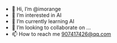 - 👋 Hi, I’m @imorange
- 👀 I’m interested in AI
- 🌱 I’m currently learning AI
- 💞️ I’m looking to collaborate on ...
- 📫 How to reach me 907417426@qq.com

<!---
imorange/imorange is a ✨ special ✨ repository because its `README.md` (this file) appears on your GitHub profile.
You can click the Preview link to take a look at your changes.
--->
